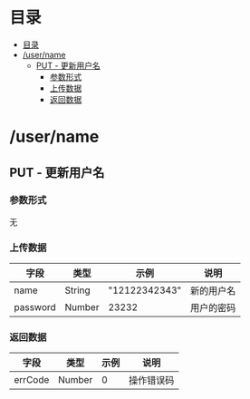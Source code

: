 # 目录
- [目录](#%E7%9B%AE%E5%BD%95)
- [/user/name](#username)
    - [PUT - 更新用户名](#put---%E6%9B%B4%E6%96%B0%E7%94%A8%E6%88%B7%E5%90%8D)
        - [参数形式](#%E5%8F%82%E6%95%B0%E5%BD%A2%E5%BC%8F)
        - [上传数据](#%E4%B8%8A%E4%BC%A0%E6%95%B0%E6%8D%AE)
        - [返回数据](#%E8%BF%94%E5%9B%9E%E6%95%B0%E6%8D%AE)

# /user/name
## PUT - 更新用户名
### 参数形式
无

### 上传数据
| 字段     | 类型   | 示例          | 说明       |
| -------- | ------ | ------------- | ---------- |
| name     | String | "12122342343" | 新的用户名 |
| password | Number | 23232         | 用户的密码 |

### 返回数据
| 字段    | 类型   | 示例 | 说明       |
| ------- | ------ | ---- | ---------- |
| errCode | Number | 0    | 操作错误码 |
